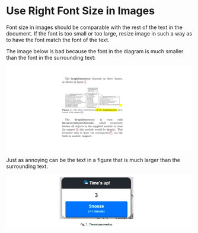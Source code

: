 



# Use Right Font Size in Images

Font size in images should be comparable with the rest of the text in the document. 
If the font is too small or too large, resize image in such a way as to have the font match the font of the text. 

The image below is bad because the font in the diagram is much smaller than the font in the surrounding text: 

![](img/image-with-very-small-font.png)

Just as annoying can be the text in a figure that is much larger than the surrounding text.

![](img/image-with-very-large-font.png)


